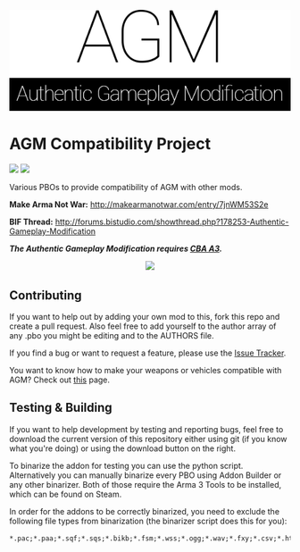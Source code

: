 <p align="center">
  <img src="https://raw.githubusercontent.com/KoffeinFlummi/AGM/master/.devfiles/Assets/Logo/agm_logo_black_transparent.png" />
</p>

AGM Compatibility Project
=========================

[![](http://img.shields.io/badge/license-GPL-red.svg)](https://github.com/KoffeinFlummi/AGM_Compatibility/blob/master/LICENSE) [![](http://img.shields.io/github/issues/KoffeinFlummi/AGM_Compatibility.svg)](https://github.com/KoffeinFlummi/AGM_Compatibility/issues)

Various PBOs to provide compatibility of AGM with other mods.

**Make Arma Not War:** http://makearmanotwar.com/entry/7jnWM53S2e

**BIF Thread:** http://forums.bistudio.com/showthread.php?178253-Authentic-Gameplay-Modification

***The Authentic Gameplay Modification requires [CBA A3](http://www.armaholic.com/page.php?id=18767).***

<p align="center"><a href="https://www.paypal.com/cgi-bin/webscr?cmd=_s-xclick&amp;hosted_button_id=HPAXPTVCNLDZS"><img src="https://www.paypalobjects.com/en_US/i/btn/btn_donateCC_LG.gif" style="max-width:100%;"></a></p>


## Contributing

If you want to help out by adding your own mod to this, fork this repo and create a pull request. Also feel free to add yourself to the author array of any .pbo you might be editing and to the AUTHORS file.

If you find a bug or want to request a feature, please use the [Issue Tracker](https://github.com/KoffeinFlummi/AGM_Compatibility/issues).

You want to know how to make your weapons or vehicles compatible with AGM? Check out [this](https://github.com/KoffeinFlummi/AGM/wiki/For-Addon-Makers) page.


## Testing & Building

If you want to help development by testing and reporting bugs, feel free to download the current version of this repository either using git (if you know what you're doing) or using the download button on the right.

To binarize the addon for testing you can use the python script. Alternatively you can manually binarize every PBO using Addon Builder or any other binarizer. Both of those require the Arma 3 Tools to be installed, which can be found on Steam.

In order for the addons to be correctly binarized, you need to exclude the following file types from binarization (the binarizer script does this for you):
```
*.pac;*.paa;*.sqf;*.sqs;*.bikb;*.fsm;*.wss;*.ogg;*.wav;*.fxy;*.csv;*.html;*.lip;*.txt;*.wrp;*.bisurf;*.xml;*.hqf;
```
